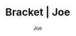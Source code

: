 ---
layout: post
author: Joe
permalink: /bracket/joe/
title: Bracket | Joe
teams: ['Gonzaga', 'Memphis', 'UConn', 'Arkansas', 'Alabama', 'Texas Tech', 'Michigan St.', 'Duke', 'Baylor', 'North Carolina', 'Indiana', 'UCLA', 'Texas', 'Purdue', 'Murray St.', 'Kentucky', 'Gonzaga', 'UConn', 'Texas Tech', 'Michigan St.', 'Baylor', 'Indiana', 'Purdue', 'Kentucky', 'Gonzaga', 'Michigan St.', 'Baylor', 'Purdue', 'Gonzaga', 'Purdue', 'Purdue', 'Purdue', 'Kansas', 'Illinois', 'Kansas', 'Illinois', 'Villanova', 'Kansas', 'Auburn', 'Arizona', 'Illinois', 'Tennessee', 'Villanova', 'Kansas', 'Providence', 'Wisconsin', 'Auburn', 'Arizona', 'Seton Hall', 'UAB', 'Illinois', 'Michigan', 'Tennessee', 'Loyola Chicago', 'Villanova', 'Kansas', 'Creighton', 'Iowa', 'Providence', 'Iowa St.', 'Wisconsin', 'USC', 'Auburn']
correct: ['correct', 'correct', 'wrong', 'correct', '', 'correct', '', '', 'correct', 'correct', 'wrong', 'correct', '', 'correct', 'correct', 'wrong', '', 'wrong', '', '', '', 'wrong', '', 'wrong', '', '', '', '', '', '', '', '', '', '', '', '', '', '', '', '', '', '', '', '', '', '', '', '', '', '', '', 'correct', 'correct', 'wrong', '', 'correct', 'correct', 'wrong', 'correct', '', '', '', 'correct']
points: [1, 1, 0, 1, 0, 1, 0, 0, 1, 1, 0, 1, 0, 1, 1, 0, 0, 0, 0, 0, 0, 0, 0, 0, 0, 0, 0, 0, 0, 0, 0, 0, 0, 0, 0, 0, 0, 0, 0, 0, 0, 0, 0, 0, 0, 0, 0, 0, 0, 0, 0, 1, 1, 0, 0, 1, 1, 0, 1, 0, 0, 0, 1]
logo: jo-av.png
---